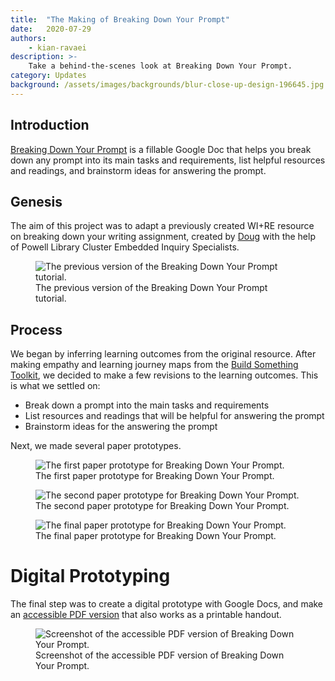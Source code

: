 ```yaml
---
title:  "The Making of Breaking Down Your Prompt"
date:   2020-07-29
authors:
    - kian-ravaei
description: >-
    Take a behind-the-scenes look at Breaking Down Your Prompt.
category: Updates
background: /assets/images/backgrounds/blur-close-up-design-196645.jpg
---
```


## Introduction

<a href="{{ site.url}}/breaking-down-your-prompt" target="_blank">Breaking Down Your Prompt</a> is a fillable Google Doc that helps you break down any prompt into its main tasks and requirements, list helpful resources and readings, and brainstorm ideas for answering the prompt.

## Genesis

The aim of this project was to adapt a previously created WI+RE resource on breaking down your writing assignment, created by <a href="{{ site.url}}/about/creative-team/doug/" target="_blank">Doug</a> with the help of Powell Library Cluster Embedded Inquiry Specialists.

<figure class="figure border border-primary shadow mt-3">
  <img src="{{ '/assets/images/the-making-of-breaking-down-your-prompt/Breaking-down-your-writing-assignment-original-handout.jpeg' | relative_url }}" class="figure-img img-fluid rounded" alt="The previous version of the Breaking Down Your Prompt tutorial.">
  <figcaption class="figure-caption text-right">The previous version of the Breaking Down Your Prompt tutorial.</figcaption>
</figure>

## Process 

We began by inferring learning outcomes from the original resource. After making empathy and learning journey maps from the <a href="https://ucla.app.box.com/v/build-something-toolkit" target="_blank">Build Something Toolkit</a>, we decided to make a few revisions to the learning outcomes. This is what we settled on:

* Break down a prompt into the main tasks and requirements
* List resources and readings that will be helpful for answering the prompt
* Brainstorm ideas for the answering the prompt

Next, we made several paper prototypes.

<figure class="figure border border-primary shadow mt-3">
  <img src="{{ '/assets/images/the-making-of-breaking-down-your-prompt/prototype1.JPG' | relative_url }}" class="figure-img img-fluid rounded" alt="The first paper prototype for Breaking Down Your Prompt.">
  <figcaption class="figure-caption text-right">The first paper prototype for Breaking Down Your Prompt.</figcaption>
</figure>

<figure class="figure border border-primary shadow mt-3">
  <img src="{{ '/assets/images/the-making-of-breaking-down-your-prompt/prototype2.jpeg' | relative_url }}" class="figure-img img-fluid rounded" alt="The second paper prototype for Breaking Down Your Prompt.">
  <figcaption class="figure-caption text-right">The second paper prototype for Breaking Down Your Prompt.</figcaption>
</figure>

<figure class="figure border border-primary shadow mt-3">
  <img src="{{ '/assets/images/the-making-of-breaking-down-your-prompt/prototype3.jpeg' | relative_url }}" class="figure-img img-fluid rounded" alt="The final paper prototype for Breaking Down Your Prompt.">
  <figcaption class="figure-caption text-right">The final paper prototype for Breaking Down Your Prompt.</figcaption>
</figure>

# Digital Prototyping

The final step was to create a digital prototype with Google Docs, and make an <a href="{{ site.url}}/handouts/Breaking-Down-Your-Prompt/" target="_blank">accessible PDF version</a> that also works as a printable handout.

<figure class="figure border border-primary shadow mt-3">
  <img src="{{ '/assets/images/the-making-of-breaking-down-your-prompt/BreakingDownYourPromptHandoutThumbnail.jpeg' | relative_url }}" class="figure-img img-fluid rounded" alt="Screenshot of the accessible PDF version of Breaking Down Your Prompt.">
  <figcaption class="figure-caption text-right">Screenshot of the accessible PDF version of Breaking Down Your Prompt.</figcaption>
</figure>

